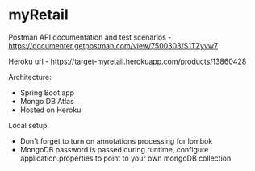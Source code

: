 # myRetail

Postman API documentation and test scenarios - https://documenter.getpostman.com/view/7500303/S1TZyvw7

Heroku url - https://target-myretail.herokuapp.com/products/13860428


Architecture:
- Spring Boot app
- Mongo DB Atlas
- Hosted on Heroku

Local setup:
- Don't forget to turn on annotations processing for lombok
- MongoDB password is passed during runtime, configure application.properties to point to your own mongoDB collection
